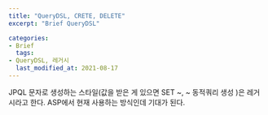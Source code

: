 ```yaml
---
title: "QueryDSL, CRETE, DELETE"
excerpt: "Brief QueryDSL"

categories:
- Brief
  tags:
- QueryDSL, 레거시
  last_modified_at: 2021-08-17
---
```


JPQL 문자로 생성하는 스타일(값을 받은 게 있으면 SET ~, ~ 동적쿼리 생성 )은 레거시라고 한다.
ASP에서 현재 사용하는 방식인데 기대가 된다.

